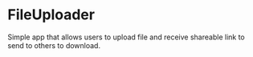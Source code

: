 # FileUploader

Simple app that allows users to upload file and receive shareable link to send to others to download.
